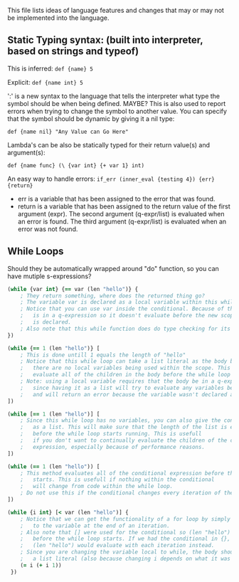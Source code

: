This file lists ideas of language features and changes that may or may not be implemented into the language.

## Static Typing syntax: (built into interpreter, based on strings and typeof) ##
This is inferred: `def {name} 5`

Explicit: `def {name int} 5`

':' is a new syntax to the language that tells the
interpreter what type the symbol should be when being defined. MAYBE?
This is also used to report errors when trying to change the symbol to another value. You can specify that the symbol should be dynamic by giving it a nil type:

`def {name nil} "Any Value can Go Here"`

Lambda's can be also be statically typed for their return value(s) and argument(s):

`def {name func} (\ {var int} {+ var 1} int)`

An easy way to handle errors:
`if_err (inner_eval {testing 4}) {err} {return}`
* err is a variable that has been assigned to the error that was found.
* return is a variable that has been assigned to the return value of the first argument (expr).
The second argument (q-expr/list) is evaluated when an error is found.
The third argument (q-expr/list) is evaluated when an error was not found.


## While Loops ##
Should they be automatically wrapped around "do" function, so you can have mutiple s-expressions?
```clojure
(while {var int} {== var (len "hello")} {
    ; They return something, where does the returned thing go?
   	; The variable var is declared as a local variable within this while scope
   	; Notice that you can use var inside the conditional. Because of this, the conditional
   	;   is in a q-expression so it doesn't evaluate before the new scope, or before the var
   	;   is declared.
   	; Also note that this while function does do type checking for its given variables.
})

(while {== 1 (len "hello")} [
  	; This is done untill 1 equals the length of "hello"
   	; Notice that this while loop can take a list literal as the body because
   	;   there are no local variables being used within the scope. This will
   	;   evaluate all of the children in the body before the while loop starts.
   	; Note: using a local variable requires that the body be in a q-expression,
   	;   since having it as a list will try to evaluate any variables being used
   	;   and will return an error because the variable wasn't declared at the time of evaluation.
])

(while [== 1 (len "hello")] [
   	; Since this while loop has no variables, you can also give the conditional
   	;   as a list. This will make sure that the length of the list is evaluated
   	;   before the while loop starts running. This is usefull
   	;   if you don't want to continually evaluate the children of the conditional
   	;   expression, especially because of performance reasons.
])

(while (== 1 (len "hello")) [
   	; This method evaluates all of the conditional expression before the while loop
   	;   starts. This is usefull if nothing within the conditional
   	;   will change from code within the while loop.
   	; Do not use this if the conditional changes every iteration of the loop!
])

(while {i int} [< var (len "hello")] {
   	; Notice that we can get the functionality of a for loop by simply adding 1 (or more)
   	;   to the variable at the end of an iteration.
   	; Also note that [] were used for the conditional so (len "hello") is evaluated
   	;   before the while loop starts. If we had the conditional in {}, the expression
   	;   (len "hello") would evaluate with each iteration instead.
   	; Since you are changing the variable local to while, the body should NOT be in
   	;   a list literal (also because changing i depends on what it was before).
   	(= i (+ i 1))
 })
```